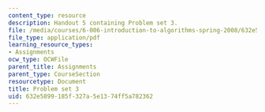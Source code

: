 ```yaml
---
content_type: resource
description: Handout 5 containing Problem set 3.
file: /media/courses/6-006-introduction-to-algorithms-spring-2008/632e5899185f327a5e1374ff5a782362_ps3.pdf
file_type: application/pdf
learning_resource_types:
- Assignments
ocw_type: OCWFile
parent_title: Assignments
parent_type: CourseSection
resourcetype: Document
title: Problem set 3
uid: 632e5899-185f-327a-5e13-74ff5a782362
---
```

